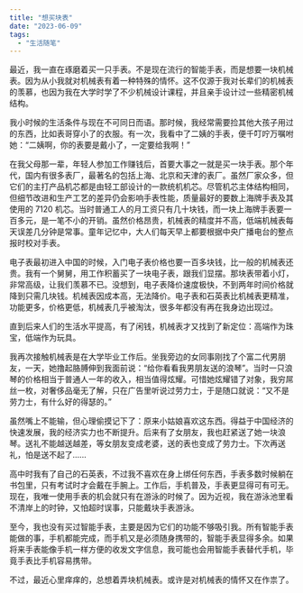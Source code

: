 ```yaml
---
title: "想买块表"
date: "2023-06-09"
tags: 
  - "生活随笔"
---
```


最近，我一直在琢磨着买一只手表。不是现在流行的智能手表，而是想要一块机械表。因为从小我就对机械表有着一种特殊的情怀。这不仅源于我对长辈们的机械表的羡慕，也因为我在大学时学了不少机械设计课程，并且亲手设计过一些精密机械结构。

我小时候的生活条件与现在不可同日而语。那时候，我经常需要捡其他大孩子用过的东西，比如表哥穿小了的衣服。有一次，我看中了二姨的手表，便千叮咛万嘱咐她：“二姨啊，你的表要是戴小了，一定要给我啊！”

在我父母那一辈，年轻人参加工作赚钱后，首要大事之一就是买一块手表。那个年代，国内有很多表厂，最著名的包括上海、北京和天津的表厂。虽然厂家众多，但它们的主打产品机芯都是由轻工部设计的一款统机机芯。尽管机芯主体结构相同，但细节改进和生产工艺的差异仍会影响手表性能，质量最好的要数上海牌手表及其使用的 7120 机芯。当时普通工人的月工资只有几十块钱，而一块上海牌手表要一百多元，是一笔不小的开销。虽然价格昂贵，机械表的精度并不高，低端机械表每天误差几分钟是常事。童年记忆中，大人们每天早上都要根据中央广播电台的整点报时校对手表。

电子表最初进入中国的时候，入门电子表价格也要一百多块钱，比一般的机械表还贵。我有一个舅舅，用工作积蓄买了一块电子表，跟我们显摆。那块表带着小灯，非常高级，让我们羡慕不已。没想到，电子表降价速度极快，不到两年时间价格就降到只需几块钱。机械表因成本高，无法降价。电子表和石英表比机械表更精准，功能更多，价格更低，机械表几乎被淘汰，很多年都没有再在我身边出现过。

直到后来人们的生活水平提高，有了闲钱，机械表才又找到了新定位：高端作为珠宝，低端作为玩具。

我再次接触机械表是在大学毕业工作后。坐我旁边的女同事刚找了个富二代男朋友，一天，她撸起胳膊伸到我面前说：“给你看看我男朋友送的浪琴”。当时一只浪琴的价格相当于普通人一年的收入，相当值得炫耀。可惜她炫耀错了对象，我穷屌丝一枚，对奢侈品毫无了解，只在广告里听说过劳力士，于是随口就说：“又不是劳力士，有什么好的得瑟的。”

虽然嘴上不能输，但心理偷摸记下了：原来小姑娘喜欢这东西。得益于中国经济的快速发展，我的经济实力也不断提升。后来有了女朋友，我也赶紧送了她一块浪琴。送礼不能越送越差，等女朋友变成老婆，送的表也变成了劳力士。下次再送礼，怕是送不起了......

高中时我有了自己的石英表，不过我不喜欢在身上绑任何东西，手表多数时候躺在书包里，只有考试时才会戴在手腕上。工作后，手机普及，手表更显得可有可无。现在，我唯一使用手表的机会就只有在游泳的时候了。因为近视，我在游泳池里看不清岸上的时钟，又怕超时误事，只能戴块手表游泳。

至今，我也没有买过智能手表，主要是因为它们的功能不够吸引我。所有智能手表能做的事，手机都能完成，而手机又是必须随身携带的，智能手表显得多余。如果将来手表能像手机一样方便的收发文字信息，我可能也会用智能手表替代手机，毕竟手表比手机容易携带。

不过，最近心里痒痒的，总想着弄块机械表。或许是对机械表的情怀又在作祟了。

